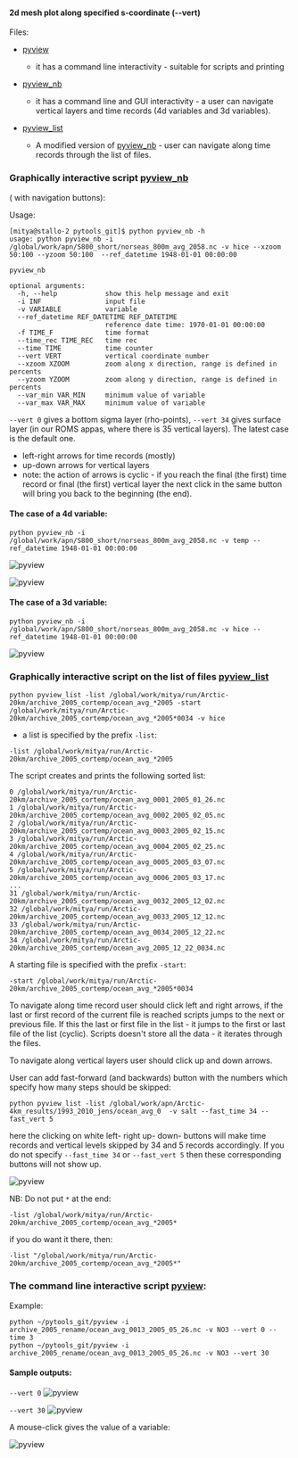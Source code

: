 #### 2d mesh plot along specified s-coordinate (--vert)

Files:
* [pyview](https://github.com/aleatorius/roms_mypytools/blob/master/pytools_git/pyview)
  *  it has a command line interactivity - suitable for scripts and printing
* [pyview_nb](https://github.com/aleatorius/roms_mypytools/blob/master/pytools_git/pyview_nb)
  * it has a command line and GUI interactivity - a user can navigate vertical layers and time records (4d variables and 3d variables). 

* [pyview_list](https://github.com/aleatorius/roms_mypytools/blob/master/pytools_git/pyview_list)
  * A modified version of [pyview_nb](https://source.uit.no/mitya/pytools_git/blob/master/pyview_nb) - user can navigate along time records through the list of files.


### Graphically interactive script [pyview_nb](https://github.com/aleatorius/roms_mypytools/blob/master/pytools_git/pyview_nb) 

( with navigation buttons):


Usage:
```
[mitya@stallo-2 pytools_git]$ python pyview_nb -h
usage: python pyview_nb -i /global/work/apn/S800_short/norseas_800m_avg_2058.nc -v hice --xzoom 50:100 --yzoom 50:100  --ref_datetime 1948-01-01 00:00:00

pyview_nb

optional arguments:
  -h, --help            show this help message and exit
  -i INF                input file
  -v VARIABLE           variable
  --ref_datetime REF_DATETIME REF_DATETIME
                        reference date time: 1970-01-01 00:00:00
  -f TIME_F             time format
  --time_rec TIME_REC   time rec
  --time TIME           time counter
  --vert VERT           vertical coordinate number
  --xzoom XZOOM         zoom along x direction, range is defined in percents
  --yzoom YZOOM         zoom along y direction, range is defined in percents
  --var_min VAR_MIN     minimum value of variable
  --var_max VAR_MAX     minimum value of variable
```

```--vert 0``` gives a bottom sigma layer (rho-points), ```--vert 34``` gives surface layer (in our ROMS appas, where there is 35 vertical layers). The latest case is the default one.


* left-right arrows for time records (mostly)
* up-down arrows for vertical layers
* note: the action of arrows is cyclic - if you reach the final (the first) time record or final (the first) vertical layer the next click in the same button will bring you back to the beginning (the end).

#### The case of a 4d variable:

```
python pyview_nb -i /global/work/apn/S800_short/norseas_800m_avg_2058.nc -v temp --ref_datetime 1948-01-01 00:00:00
```

![pyview](4d_1.png)

![pyview](4d_2.png)

#### The case of a 3d variable:

```
python pyview_nb -i /global/work/apn/S800_short/norseas_800m_avg_2058.nc -v hice --ref_datetime 1948-01-01 00:00:00
```

![pyview](3d.png)

### Graphically interactive script on the list of files [pyview_list](https://github.com/aleatorius/roms_mypytools/blob/master/pytools_git/pyview_list) 


```
python pyview_list -list /global/work/mitya/run/Arctic-20km/archive_2005_cortemp/ocean_avg_*2005 -start /global/work/mitya/run/Arctic-20km/archive_2005_cortemp/ocean_avg_*2005*0034 -v hice
```

* a list is specified by the prefix ```-list```:

```
-list /global/work/mitya/run/Arctic-20km/archive_2005_cortemp/ocean_avg_*2005
```

The script creates and prints the following sorted list:

```
0 /global/work/mitya/run/Arctic-20km/archive_2005_cortemp/ocean_avg_0001_2005_01_26.nc
1 /global/work/mitya/run/Arctic-20km/archive_2005_cortemp/ocean_avg_0002_2005_02_05.nc
2 /global/work/mitya/run/Arctic-20km/archive_2005_cortemp/ocean_avg_0003_2005_02_15.nc
3 /global/work/mitya/run/Arctic-20km/archive_2005_cortemp/ocean_avg_0004_2005_02_25.nc
4 /global/work/mitya/run/Arctic-20km/archive_2005_cortemp/ocean_avg_0005_2005_03_07.nc
5 /global/work/mitya/run/Arctic-20km/archive_2005_cortemp/ocean_avg_0006_2005_03_17.nc
...
31 /global/work/mitya/run/Arctic-20km/archive_2005_cortemp/ocean_avg_0032_2005_12_02.nc
32 /global/work/mitya/run/Arctic-20km/archive_2005_cortemp/ocean_avg_0033_2005_12_12.nc
33 /global/work/mitya/run/Arctic-20km/archive_2005_cortemp/ocean_avg_0034_2005_12_22.nc
34 /global/work/mitya/run/Arctic-20km/archive_2005_cortemp/ocean_avg_2005_12_22_0034.nc
```
A starting file is specified with the prefix ```-start```:

```
-start /global/work/mitya/run/Arctic-20km/archive_2005_cortemp/ocean_avg_*2005*0034
```

To navigate along time record user should click left and right arrows, if the last or first record of the current file is reached scripts jumps to the next or previous file. If this the last or first file in the list - it jumps to the first or last file of the list (cyclic). Scripts doesn't store all the data - it iterates through the files.

To navigate along vertical layers user should click up and down arrows. 

User can add fast-forward (and backwards) button with the numbers which specify how many steps should be skipped:

```
python pyview_list -list /global/work/apn/Arctic-4km_results/1993_2010_jens/ocean_avg_0  -v salt --fast_time 34 --fast_vert 5
```

here the clicking on white left- right up- down- buttons will make time records and vertical levels skipped by 34 and 5 records accordingly.
If you do not specify  ```--fast_time 34``` or ```--fast_vert 5``` then these corresponding buttons will not show up.

![pyview](fast.png)


NB:
Do not put ```*``` at the end:
```
-list /global/work/mitya/run/Arctic-20km/archive_2005_cortemp/ocean_avg_*2005*
```

if you do want it there, then:
```
-list "/global/work/mitya/run/Arctic-20km/archive_2005_cortemp/ocean_avg_*2005*"
```


### The command line interactive script [pyview](https://github.com/aleatorius/roms_mypytools/blob/master/pytools_git/pyview):

Example:
```
python ~/pytools_git/pyview -i archive_2005_rename/ocean_avg_0013_2005_05_26.nc -v NO3 --vert 0 --time 3
python ~/pytools_git/pyview -i archive_2005_rename/ocean_avg_0013_2005_05_26.nc -v NO3 --vert 30
```

#### Sample outputs:

`--vert 0`
![pyview](pyview1.png)

`--vert 30`
![pyview](pyview2.png)

A mouse-click gives the value of a variable:

![pyview](click.png)
